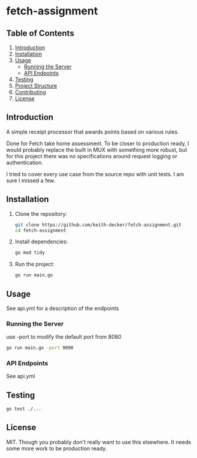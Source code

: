 # fetch-assignment

## Table of Contents
1. [Introduction](#introduction)
2. [Installation](#installation)
3. [Usage](#usage)
    - [Running the Server](#running-the-server)
    - [API Endpoints](#api-endpoints)
4. [Testing](#testing)
5. [Project Structure](#project-structure)
6. [Contributing](#contributing)
7. [License](#license)

## Introduction
A simple receipt processor that awards points based on various rules.

Done for Fetch take home assessment. To be closer to production ready, I would probably replace the built in MUX with something more robust, but for this project there was no specifications around request logging or authentication.

I tried to cover every use case from the source repo with unit tests. I am sure I missed a few. 

## Installation
1. Clone the repository:
    ```sh
    git clone https://github.com/keith-decker/fetch-assignment.git
    cd fetch-assignment
    ```
2. Install dependencies:
    ```sh
    go mod tidy
    ```
3. Run the project: 
    ```sh
    go run main.go
    ```

## Usage
See api.yml for a description of the endpoints

### Running the Server
use -port to modify the default port from 8080
```sh
go run main.go -port 9090
```

### API Endpoints
See api.yml

## Testing
```sh
go test ./...
```

## License
MIT. Though you probably don't really want to use this elsewhere. It needs some more work to be production ready.
